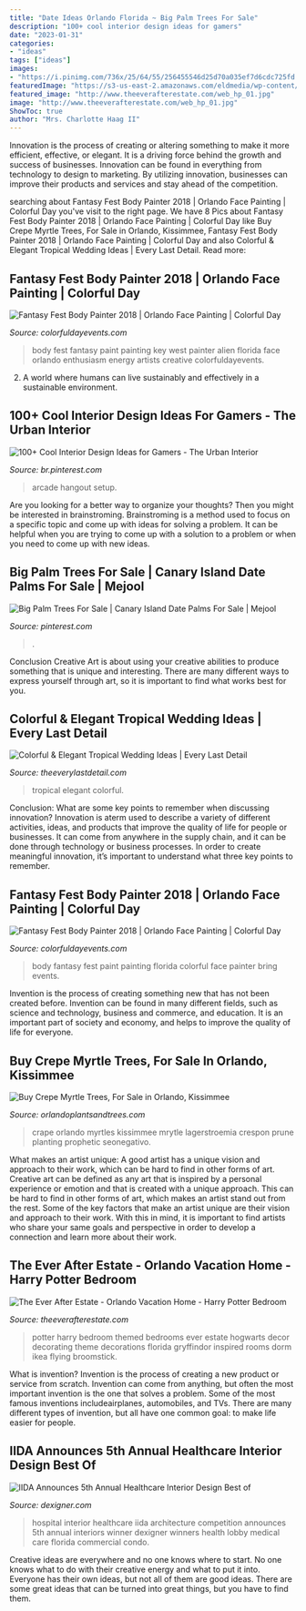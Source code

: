 ```yaml
---
title: "Date Ideas Orlando Florida ~ Big Palm Trees For Sale"
description: "100+ cool interior design ideas for gamers"
date: "2023-01-31"
categories:
- "ideas"
tags: ["ideas"]
images:
- "https://i.pinimg.com/736x/25/64/55/256455546d25d70a035ef7d6cdc725fd.jpg"
featuredImage: "https://s3-us-east-2.amazonaws.com/eldmedia/wp-content/uploads/2017/10/2017-10-22_0055.jpg"
featured_image: "http://www.theeverafterestate.com/web_hp_01.jpg"
image: "http://www.theeverafterestate.com/web_hp_01.jpg"
ShowToc: true
author: "Mrs. Charlotte Haag II"
---
```



Innovation is the process of creating or altering something to make it more efficient, effective, or elegant. It is a driving force behind the growth and success of businesses. Innovation can be found in everything from technology to design to marketing. By utilizing innovation, businesses can improve their products and services and stay ahead of the competition.

	

		
searching about Fantasy Fest Body Painter 2018 | Orlando Face Painting | Colorful Day you've visit to the right page. We have 8 Pics about Fantasy Fest Body Painter 2018 | Orlando Face Painting | Colorful Day like Buy Crepe Myrtle Trees, For Sale in Orlando, Kissimmee, Fantasy Fest Body Painter 2018 | Orlando Face Painting | Colorful Day and also Colorful &amp; Elegant Tropical Wedding Ideas | Every Last Detail. Read more:
		
    
## Fantasy Fest Body Painter 2018 | Orlando Face Painting | Colorful Day

<img loading=lazy src="https://colorfuldayevents.com/wp-content/florida-face-painter/fantasy-fest/alien-body-paint.jpg" onerror="this.onerror=null;this.src='https://tse3.mm.bing.net/th?id=OIP.YrNmiUSsS6rvLfkTlx2F4gAAAA&amp;pid=15.1';" alt="Fantasy Fest Body Painter 2018 | Orlando Face Painting | Colorful Day">

_Source: colorfuldayevents.com_

>body fest fantasy paint painting key west painter alien florida face orlando enthusiasm energy artists creative colorfuldayevents. 

	

2. A world where humans can live sustainably and effectively in a sustainable environment. 

    
## 100+ Cool Interior Design Ideas For Gamers - The Urban Interior

<img loading=lazy src="https://i.pinimg.com/736x/08/aa/77/08aa77ca6fecd475cd610093ce6ebefd.jpg" onerror="this.onerror=null;this.src='https://tse4.mm.bing.net/th?id=OIP.YOLa3oyGQzl2yjpaMxXnwQHaE-&amp;pid=15.1';" alt="100+ Cool Interior Design Ideas for Gamers - The Urban Interior">

_Source: br.pinterest.com_

>arcade hangout setup. 

	

Are you looking for a better way to organize your thoughts? Then you might be interested in brainstroming. Brainstroming is a method used to focus on a specific topic and come up with ideas for solving a problem. It can be helpful when you are trying to come up with a solution to a problem or when you need to come up with new ideas.

    
## Big Palm Trees For Sale | Canary Island Date Palms For Sale | Mejool

<img loading=lazy src="https://i.pinimg.com/736x/25/64/55/256455546d25d70a035ef7d6cdc725fd.jpg" onerror="this.onerror=null;this.src='https://tse1.mm.bing.net/th?id=OIP.q-l-9F65mg04jAPAGs7OaQHaJ3&amp;pid=15.1';" alt="Big Palm Trees For Sale | Canary Island Date Palms For Sale | Mejool">

_Source: pinterest.com_

>. 

	

Conclusion
Creative Art is about using your creative abilities to produce something that is unique and interesting. There are many different ways to express yourself through art, so it is important to find what works best for you.

    
## Colorful &amp; Elegant Tropical Wedding Ideas | Every Last Detail

<img loading=lazy src="https://s3-us-east-2.amazonaws.com/eldmedia/wp-content/uploads/2017/10/2017-10-22_0055.jpg" onerror="this.onerror=null;this.src='https://tse1.mm.bing.net/th?id=OIP.7MwX52CXISubcrSG_AojaAHaLH&amp;pid=15.1';" alt="Colorful &amp; Elegant Tropical Wedding Ideas | Every Last Detail">

_Source: theeverylastdetail.com_

>tropical elegant colorful. 

	

Conclusion: What are some key points to remember when discussing innovation?
Innovation is aterm used to describe a variety of different activities, ideas, and products that improve the quality of life for people or businesses. It can come from anywhere in the supply chain, and it can be done through technology or business processes. In order to create meaningful innovation, it’s important to understand what three key points to remember.

    
## Fantasy Fest Body Painter 2018 | Orlando Face Painting | Colorful Day

<img loading=lazy src="https://colorfuldayevents.com/wp-content/florida-face-painter/fantasy-fest/fantasy-fest-body-paint.jpg" onerror="this.onerror=null;this.src='https://tse1.mm.bing.net/th?id=OIP.KRHGqUMoolIyAd8MbYAtGgAAAA&amp;pid=15.1';" alt="Fantasy Fest Body Painter 2018 | Orlando Face Painting | Colorful Day">

_Source: colorfuldayevents.com_

>body fantasy fest paint painting florida colorful face painter bring events. 

	

Invention is the process of creating something new that has not been created before. Invention can be found in many different fields, such as science and technology, business and commerce, and education. It is an important part of society and economy, and helps to improve the quality of life for everyone.

    
## Buy Crepe Myrtle Trees, For Sale In Orlando, Kissimmee

<img loading=lazy src="http://orlandoplantsandtrees.com/wp-content/uploads/2011/08/July-057-768x1024.jpg" onerror="this.onerror=null;this.src='https://tse4.mm.bing.net/th?id=OIP.DBe1fXn-zolUFqODG0W8fQHaJ4&amp;pid=15.1';" alt="Buy Crepe Myrtle Trees, For Sale in Orlando, Kissimmee">

_Source: orlandoplantsandtrees.com_

>crape orlando myrtles kissimmee mrytle lagerstroemia crespon prune planting prophetic seonegativo. 

	

What makes an artist unique: A good artist has a unique vision and approach to their work, which can be hard to find in other forms of art.
Creative art can be defined as any art that is inspired by a personal experience or emotion and that is created with a unique approach. This can be hard to find in other forms of art, which makes an artist stand out from the rest. Some of the key factors that make an artist unique are their vision and approach to their work. With this in mind, it is important to find artists who share your same goals and perspective in order to develop a connection and learn more about their work.

    
## The Ever After Estate - Orlando Vacation Home - Harry Potter Bedroom

<img loading=lazy src="http://www.theeverafterestate.com/web_hp_01.jpg" onerror="this.onerror=null;this.src='https://tse2.mm.bing.net/th?id=OIP.MmY7MPhb7RkYwa2WlojnHgHaE8&amp;pid=15.1';" alt="The Ever After Estate - Orlando Vacation Home - Harry Potter Bedroom">

_Source: theeverafterestate.com_

>potter harry bedroom themed bedrooms ever estate hogwarts decor decorating theme decorations florida gryffindor inspired rooms dorm ikea flying broomstick. 

	

What is invention?
Invention is the process of creating a new product or service from scratch. Invention can come from anything, but often the most important invention is the one that solves a problem. Some of the most famous inventions includeairplanes, automobiles, and TVs. There are many different types of invention, but all have one common goal: to make life easier for people.

    
## IIDA Announces 5th Annual Healthcare Interior Design Best Of

<img loading=lazy src="https://www.dexigner.com/images/article/25208/Florida_Hospital_for_Women_03_gallery.jpg" onerror="this.onerror=null;this.src='https://tse4.mm.bing.net/th?id=OIP.5QIx6wjINyDMrngnnFgNEwHaLH&amp;pid=15.1';" alt="IIDA Announces 5th Annual Healthcare Interior Design Best of">

_Source: dexigner.com_

>hospital interior healthcare iida architecture competition announces 5th annual interiors winner dexigner winners health lobby medical care florida commercial condo. 

	

Creative ideas are everywhere and no one knows where to start. No one knows what to do with their creative energy and what to put it into. Everyone has their own ideas, but not all of them are good ideas. There are some great ideas that can be turned into great things, but you have to find them.

